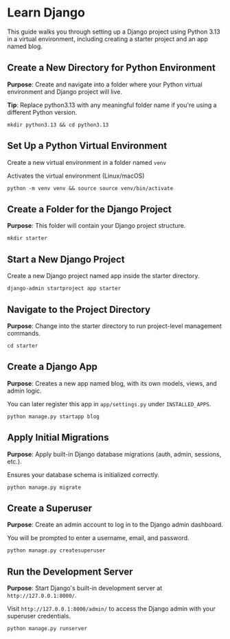 # Learn Django

This guide walks you through setting up a Django project using Python 3.13 in a virtual environment, including creating a starter project and an app named blog.

## Create a New Directory for Python Environment

**Purpose**: Create and navigate into a folder where your Python virtual environment and Django project will live.

**Tip**: Replace python3.13 with any meaningful folder name if you're using a different Python version.

```shell
mkdir python3.13 && cd python3.13
```

## Set Up a Python Virtual Environment

Create a new virtual environment in a folder named `venv`

Activates the virtual environment (Linux/macOS)

````shell
python -m venv venv && source source venv/bin/activate
````

## Create a Folder for the Django Project

**Purpose**: This folder will contain your Django project structure.

```shell
mkdir starter
```

## Start a New Django Project

Create a new Django project named app inside the starter directory.

```shell
django-admin startproject app starter
```

## Navigate to the Project Directory

**Purpose**: Change into the starter directory to run project-level management commands.

```shell
cd starter
```

## Create a Django App

**Purpose**: Creates a new app named blog, with its own models, views, and admin logic.

You can later register this app in `app/settings.py` under `INSTALLED_APPS`.

```shell
python manage.py startapp blog
```

## Apply Initial Migrations

**Purpose**: Apply built-in Django database migrations (auth, admin, sessions, etc.).

Ensures your database schema is initialized correctly.

```shell
python manage.py migrate
```

## Create a Superuser

**Purpose**: Create an admin account to log in to the Django admin dashboard.

You will be prompted to enter a username, email, and password.

```shell
python manage.py createsuperuser
```

## Run the Development Server

**Purpose**: Start Django's built-in development server at `http://127.0.0.1:8000/`.

Visit `http://127.0.0.1:8000/admin/` to access the Django admin with your superuser credentials.

````shell
python manage.py runserver
````